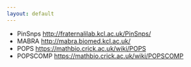 ```yaml
---
layout: default
---
```


- PinSnps <http://fraternalilab.kcl.ac.uk/PinSnps/>
- MABRA <http://mabra.biomed.kcl.ac.uk/>
- POPS <https://mathbio.crick.ac.uk/wiki/POPS>
- POPSCOMP <https://mathbio.crick.ac.uk/wiki/POPSCOMP>
